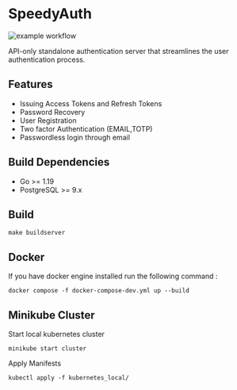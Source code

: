 
# SpeedyAuth
![example workflow](https://github.com/kwesidev/authserver/actions/workflows/go.yml/badge.svg)

API-only standalone authentication server that streamlines the user authentication process.

## Features
- Issuing Access Tokens and Refresh Tokens
- Password Recovery
- User Registration
- Two factor Authentication (EMAIL,TOTP)
- Passwordless login through email

## Build Dependencies
- Go >= 1.19 
- PostgreSQL >= 9.x 


## Build
```
make buildserver
```

## Docker 
If you have docker engine installed run the following command :
```
docker compose -f docker-compose-dev.yml up --build
```

## Minikube Cluster
Start local kubernetes cluster
```
minikube start cluster
```

Apply Manifests 
```
kubectl apply -f kubernetes_local/
```
